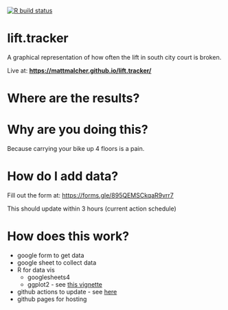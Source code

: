  <!-- badges: start -->
  [![R build status](https://github.com/mattmalcher/lift.tracker/workflows/R-CMD-check/badge.svg)](https://github.com/mattmalcher/lift.tracker/actions)
  <!-- badges: end -->

# lift.tracker

A graphical representation of how often the lift in south city court is broken. 

Live at: **https://mattmalcher.github.io/lift.tracker/**

# Where are the results?
<add link to github pages>

# Why are you doing this?
Because carrying your bike up 4 floors is a pain.

# How do I add data?
Fill out the form at: https://forms.gle/895QEMSCkqaR9vrr7

This should update within 3 hours (current action schedule)


# How does this work?
* google form to get data
* google sheet to collect data
* R for data vis
    * googlesheets4
    * ggplot2 - see [this vignette](https://cran.r-project.org/web/packages/sugrrants/vignettes/frame-calendar.html)
* github actions to update - see [here](https://github.com/mattmalcher/lift.tracker/blob/main/.github/workflows/cal_1.yaml)
* github pages for hosting
